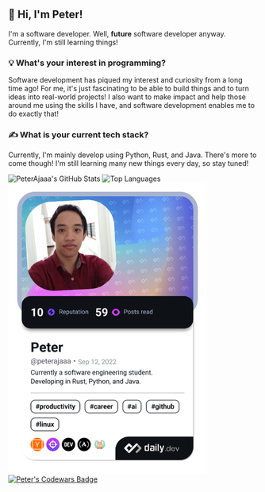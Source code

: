 ## 👋 Hi, I'm Peter! 
I'm a software developer. Well, **future** software developer anyway. Currently, I'm still learning things!

### 💡 What's your interest in programming?
Software development has piqued my interest and curiosity from a long time ago! For me, it's just fascinating to be able to build things and to turn ideas into real-world projects! I also want to make impact and help those around me using the skills I have, and software development enables me to do exactly that!

### ✍️ What is your current tech stack?
Currently, I'm mainly develop using Python, Rust, and Java. There's more to come though! I'm still learning many new things every day, so stay tuned!

![PeterAjaaa's GitHub Stats](https://github-readme-stats.vercel.app/api?username=PeterAjaaa&show_icons=true&theme=react)
![Top Languages](https://github-readme-stats.vercel.app/api/top-langs/?username=PeterAjaaa&layout=compact&theme=react)
<a href="https://app.daily.dev/peterajaaa"><img src="https://github.com/PeterAjaaa/PeterAjaaa/blob/main/devcard.png" width="400" alt="Peter's Dev Card"/></a>
<a href="https://www.codewars.com/users/PeterAjaaa"><img src="https://www.codewars.com/users/PeterAjaaa/badges/large" alt="Peter's Codewars Badge"/></a>
<!---
PeterAjaaa/PeterAjaaa is a ✨ special ✨ repository because its `README.md` (this file) appears on your GitHub profile.
You can click the Preview link to take a look at your changes.
--->
